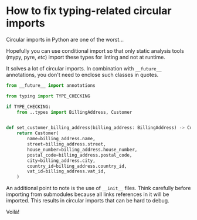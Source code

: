 # How to fix typing-related circular imports

Circular imports in Python are one of the worst…

Hopefully you can use conditional import so that only static analysis tools (mypy, pyre, _etc_) import these types for
linting and not at runtime.

It solves a lot of circular imports. In combination with `__future__` annotations, you don't need to enclose such
classes in quotes.

```python
from __future__ import annotations

from typing import TYPE_CHECKING

if TYPE_CHECKING:
    from ..types import BillingAddress, Customer


def set_customer_billing_address(billing_address: BillingAddress) -> Customer:
    return Customer(
        name=billing_address.name,
        street=billing_address.street,
        house_number=billing_address.house_number,
        postal_code=billing_address.postal_code,
        city=billing_address.city,
        country_id=billing_address.country_id,
        vat_id=billing_address.vat_id,
    )
```

An additional point to note is the use of  `__init__` files. Think carefully before importing from submodules because
all links references in it will be imported. This results in circular imports that can be hard to debug.

Voilà!
